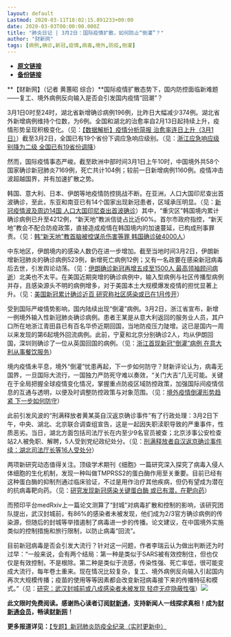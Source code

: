 ```yaml
---
layout: default
Lastmod: 2020-03-11T18:02:15.891233+00:00
date: 2020-03-03T00:00:00.000Z
title: "肺炎日记 | 3月2日：国际疫情扩散，如何防止“倒灌”？"
author: "财新网"
tags: [病例,确诊,新冠,疫情,病毒,境外,防疫,倒灌]
---
```


* [**原文链接**](http://www.caixin.com/2020-03-03/101523162.html)
* [**备份链接**](http://archive.ph/AbFxc)


**【财新网】（记者 黄蕙昭 综合）**国际疫情扩散态势下，国内防控面临新难题——复工、境外病例反向输入是否会引发国内疫情“回潮”？

3月1日0时至24时，湖北省新增确诊病例196例，比昨日大幅减少374例。湖北省外新增病例维持个位数，为6例。全国和湖北的治愈率自2月13日起持续上升，疫情形势呈现积极变化。（见：[【数据解析】疫情分析简报 治愈率连日上升（3月1日）](http://database.caixin.com/2020-03-02/101522801.html)）截至3月2日，全国已有19个省份下调应急响应级别。（见：[浙江应急响应级别降为二级 全国已有19省份调降](http://china.caixin.com/2020-03-02/101522828.html)）

然而，国际疫情事态严峻。截至欧洲中部时间3月1日上午10时，中国境外共58个国家确诊新冠肺炎7169例，死亡共计104例；较前一日新增病例1160例。疫情冲击波超越国界，并有加速扩散之势。

韩国、意大利、日本、伊朗等地疫情防控挑战不断。在亚洲，人口大国印尼查出首波确诊，至此，东亚和南亚已有14个国家出现新冠患者，区域承压明显。（见：[新冠疫情波及周边14国 人口大国印尼查出首波确诊](http://international.caixin.com/2020-03-02/101522988.html)）其中，“重灾区”韩国境内累计确诊病例已升至4212例，“新天地”教派信徒占比近60%。首尔市政府指控，“新天地”教会不配合防疫政策，直接造成疫情在韩国境内的加速蔓延，已构成刑事罪责。（见：[韩“新天地”教首脑被控谋杀伤害等罪 韩国确诊破4000人](http://international.caixin.com/2020-03-02/101522788.html)）

中东地区，伊朗境内的感染人数仍在进一步增加。截至当地时间3月2日，伊朗新增新冠肺炎的确诊病例523例，新增死亡病例12例；又有一名政要在感染新冠病毒后去世，引发舆论动荡。（见：[伊朗确诊新冠再增五成至1500人 最高领袖顾问病逝](http://international.caixin.com/2020-03-02/101523048.html)）北美也不太平。在美国近期突增的确诊病例中，输入型病例与社区传播型病例并存，且感染源头不明的病例增多，对于美国本土大规模爆发疫情的担忧显著上升。（见：[美国新冠累计确诊近百 研究称社区感染或已在1月传开](http://international.caixin.com/2020-03-02/101523109.html)）

受到国际严峻情势影响，国内陆续出现“倒灌”病例。3月2日，浙江省宣布，新增一例境外输入性新冠肺炎确诊病例。患者王某是从意大利返回的服务业人员，其户口所在地浙江青田县已有百名华侨近期回国，当地防疫压力陡增。这已是国内一周以来发现的第6起境外回流病例。此前，宁夏和北京分别确诊2人，均从伊朗回国，深圳则确诊了一位从英国回国的病例。（见：[浙江首现新冠“倒灌”病例 在意大利从事餐饮服务](http://companies.caixin.com/2020-03-02/101522991.html)）

境内疫情未平息，境外“倒灌”忧患再起，下一步如何防守？财新评论认为，病毒无国界，一旦国际大流行，一国独力严防死守难以奏效，“关门大吉”几无可能。关键在于全局把握全球疫情变化情况，掌握重点防疫区域防控政策，加强国际间疫情信息的互通与透明，以便及时调整防控政策与对象范围。（见：[境外疫情倒灌形势趋紧 下一步如何防守](http://www.caixin.com/2020-03-02/101523004.html)）

此前引发风波的“刑满释放者黄某英自汉返京确诊事件”有了行政处理：3月2日下午，中央、湖北、北京联合调查组宣告，这是一起因失职渎职导致的严重事件，性质恶劣。当日，湖北方面包括司法厅长在内至少9名官员被查；北京涉事公安检查站2人被免职、解聘，5人受到党纪政纪处分。（见：[刑满释放者自汉返京确诊事件续：湖北司法厅长等16人受处分](http://china.caixin.com/2020-03-02/101523043.html)）

两项新研究动态值得关注。顶级学术期刊《细胞》一篇研究深入探究了病毒入侵人体细胞的生化机制，发现一种叫做TMPRSS2的蛋白酶作用至关重要。目前已经有这种蛋白酶的抑制剂通过临床验证，不过是用作治疗其他疾病，但仍有望成为潜在的抗病毒靶向药。（见：[研究发现新冠感染关键蛋白酶 或已有潜，在靶向药](http://www.caixin.com/2020-03-02/101522969.html)）

而预印平台medRxiv上一篇论文测算了“封城”对病毒扩散和控制的影响，该研究团队提出，武汉封城前，有86%的感染者未被发现，他们成为2/3官方确诊病例的传染源，但随后的封城等举措遏制了病毒进一步的传播。论文建议，在中国境外实施类似的控制措施和旅行限制，以防止病毒“回流”。

目前新冠病毒是否会引发大流行？针对这一问题，作者李瑞云认为做出判断还为时过早：“一般来说，会有两个结局：第一种是类似于SARS被有效控制住，但也仅仅是有效控制，不是根除。第二种是类似于流感，传染性强、死亡率低，很可能变成大流行，每年卷土重来。现在情况比较复杂，复工、境外病例反向输入引起国内再次大规模传播；疫苗的使用等等因素都会改变新冠病毒接下来的传播特征和模式。”（见：[研究：武汉封城前或八成感染者未被发现 轻症无症隐蔽性强](http://www.caixin.com/2020-03-02/101522840.html)）[![](/images/post/d02a42d9cb3dec9320e5f550278911c7.ico)](http://www.caixin.com/2020-03-03/101523162.html)

**此文限时免费阅读。感谢热心读者订阅[财新通](http://mall.caixin.com/mall/web/product/product.html?id=733&originReferrer=appfree&channelSource=appfree)，支持新闻人一线探求真相！成为[财新通会员](http://mall.caixin.com/mall/web/list/list.html?type=127&originReferrer=appfree&channelSource=appfree)，畅读[财新网](https://datayi.cn/1lnZaaidYRRn)！**

**更多报道详见：**[【专题】新冠肺炎防疫全纪录（实时更新中）](http://m.app.caixin.com/m_topic_detail/1473.html)


